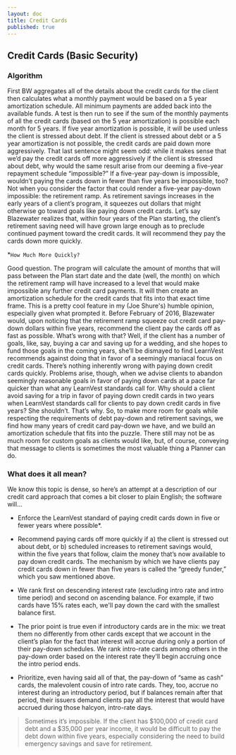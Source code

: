 ```yaml
---
layout: doc
title: Credit Cards
published: true
---
```

## Credit Cards (Basic Security) 

### Algorithm
 
First BW aggregates all of the details about the credit cards for the client then calculates what a monthly payment would be based on a 5 year amortization schedule.  All minimum payments are added back into the available funds. A test is then run to see if the sum of the monthly payments of all the credit cards (based on the 5 year amortization) is possible each month for 5 years. If five year amortization is possible, it will be used unless the client is stressed about debt.  If the client is stressed about debt or a 5 year amortization is not possible, the credit cards are paid down more aggressively.
That last sentence might seem odd: while it makes sense that we’d pay the credit cards off more aggressively if the client is stressed about debt, why would the same result arise from our deeming a five-year repayment schedule “impossible?” If a five-year pay-down is impossible, wouldn’t paying the cards down in fewer than five years be impossible, too?
Not when you consider the factor that could render a five-year pay-down impossible: the retirement ramp. As retirement savings increases in the early years of a client’s program, it squeezes out dollars that might otherwise go toward goals like paying down credit cards. Let’s say Blazewater realizes that, within four years of the Plan starting, the client’s retirement saving need will have grown large enough as to preclude continued payment toward the credit cards. It will recommend they pay the cards down more quickly.
 
*`How Much More Quickly?`
 
Good question. The program will calculate the amount of months that will pass between the Plan start date and the date (well, the month) on which the retirement ramp will have increased to a level that would make impossible any further credit card payments. It will then create an amortization schedule for the credit cards that fits into that exact time frame.
This is a pretty cool feature in my (Joe Shure's) humble opinion, especially given what prompted it. Before February of 2016, Blazewater would, upon noticing that the retirement ramp squeeze out credit card pay-down dollars within five years, recommend the client pay the cards off as fast as possible. What’s wrong with that? Well, if the client has a number of goals, like, say, buying a car and saving up for a wedding, and she hopes to fund those goals in the coming years, she’ll be dismayed to find LearnVest recommends against doing that in favor of a seemingly maniacal focus on credit cards.
There’s nothing inherently wrong with paying down credit cards quickly. Problems arise, though, when we advise clients to abandon seemingly reasonable goals in favor of paying down cards at a pace far quicker than what any LearnVest standards call for. Why should a client avoid saving for a trip in favor of paying down credit cards in two years when LearnVest standards call for clients to pay down credit cards in five years?
She shouldn’t. That’s why. So, to make more room for goals while respecting the requirements of debt pay-down and retirement savings, we find how many years of credit card pay-down we have, and we build an amortization schedule that fits into the puzzle. There still may not be as much room for custom goals as clients would like, but, of course, conveying that message to clients is sometimes the most valuable thing a Planner can do.
 
### What does it all mean?
 
We know this topic is dense, so here’s an attempt at a description of our credit card approach that comes a bit closer to plain English; the software will…
 
- Enforce the LearnVest standard of paying credit cards down in five or fewer years where possible*.

- Recommend paying cards off more quickly if a) the client is stressed out about debt, or b) scheduled increases to retirement savings would, within the five years that follow, claim the money that’s now available to pay down credit cards. The mechanism by which we have clients pay credit cards down in fewer than five years is called the “greedy funder,” which you saw mentioned above.

- We rank first on descending interest rate (excluding intro rate and intro time period) and second on ascending balance. For example, if two cards have 15% rates each, we'll pay down the card with the smallest balance first. 
- The prior point is true even if introductory cards are in the mix: we treat them no differently from other cards except that we account in the client’s plan for the fact that interest will accrue during only a portion of their pay-down schedules. We rank intro-rate cards among others in the pay-down order based on the interest rate they'll begin accruing once the intro period ends. 
- Prioritize, even having said all of that, the pay-down of “same as cash” cards, the malevolent cousin of intro rate cards. They, too, accrue no interest during an introductory period, but if balances remain after that period, their issuers demand clients pay all the interest that would have accrued during those halcyon, intro-rate days.
 
>Sometimes it’s impossible. If the client has $100,000 of credit card debt and a $35,000 per year income, it would be difficult to pay the debt down within five years, especially considering the need to build emergency savings and save for retirement.